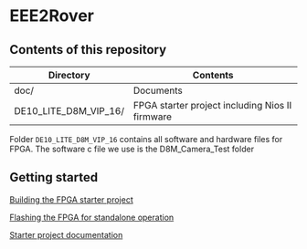 # EEE2Rover

## Contents of this repository
  Directory | Contents
  --------- | --------
  doc/      | Documents
  DE10_LITE_D8M_VIP_16/ | FPGA starter project including Nios II firmware

  Folder `DE10_LITE_D8M_VIP_16` contains all software and hardware files for FPGA. The software c file we use is the D8M_Camera_Test folder

## Getting started

  [Building the FPGA starter project](doc/FPGA-installation.md)
  
  [Flashing the FPGA for standalone operation](doc/FPGA-flash.md)
  
  [Starter project documentation](doc/FPGA-system.md)
  

